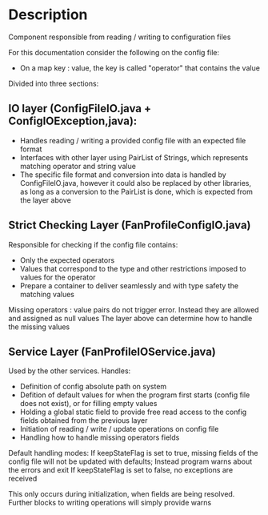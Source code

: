 # Description

Component responsible from reading / writing to configuration files

For this documentation consider the following on the config file:
- On a map key : value, the key is called "operator" that contains the value


Divided into three sections:

## IO layer (ConfigFileIO.java + ConfigIOException,java):
- Handles reading / writing a provided config file with an expected file format
- Interfaces with other layer using PairList of Strings, which represents matching operator and string value
- The specific file format and conversion into data is handled by ConfigFileIO.java, however it could also be replaced by other libraries, as long as a conversion to the PairList is done, which is expected from the layer above

## Strict Checking Layer (FanProfileConfigIO.java)
Responsible for checking if the config file contains:
- Only the expected operators
- Values that correspond to the type and other restrictions imposed to values for the operator
- Prepare a container to deliver seamlessly and with type safety the matching values

Missing operators : value pairs do not trigger error. Instead they are allowed and assigned as null values
The layer above can determine how to handle the missing values

## Service Layer (FanProfileIOService.java)
Used by the other services. Handles:
- Definition of config absolute path on system
- Defition of default values for when the program first starts (config file does not exist), or for filling empty values
- Holding a global static field to provide free read access to the config fields obtained from the previous layer
- Initiation of reading / write / update operations on config file
- Handling how to handle missing operators fields

Default handling modes:
If keepStateFlag is set to true, missing fields of the config file will not be updated with defaults; Instead program warns about the errors and exit
If keepStateFlag is set to false, no exceptions are received

This only occurs during initialization, when fields are being resolved. Further blocks to writing operations will simply provide warns

